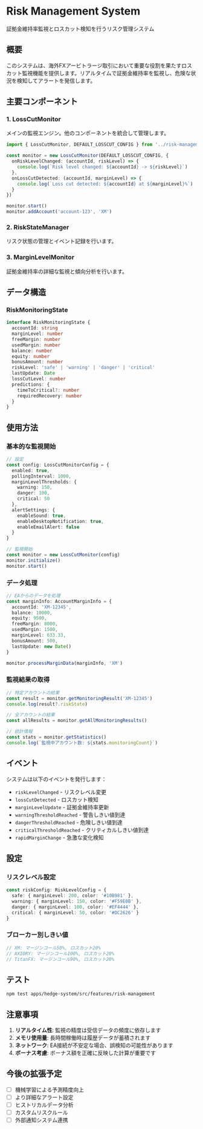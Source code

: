 # Risk Management System

証拠金維持率監視とロスカット検知を行うリスク管理システム

## 概要

このシステムは、海外FXアービトラージ取引において重要な役割を果たすロスカット監視機能を提供します。リアルタイムで証拠金維持率を監視し、危険な状況を検知してアラートを発信します。

## 主要コンポーネント

### 1. LossCutMonitor
メインの監視エンジン。他のコンポーネントを統合して管理します。

```typescript
import { LossCutMonitor, DEFAULT_LOSSCUT_CONFIG } from '../risk-management'

const monitor = new LossCutMonitor(DEFAULT_LOSSCUT_CONFIG, {
  onRiskLevelChanged: (accountId, riskLevel) => {
    console.log(`Risk level changed: ${accountId} -> ${riskLevel}`)
  },
  onLossCutDetected: (accountId, marginLevel) => {
    console.log(`Loss cut detected: ${accountId} at ${marginLevel}%`)
  }
})

monitor.start()
monitor.addAccount('account-123', 'XM')
```

### 2. RiskStateManager
リスク状態の管理とイベント記録を行います。

### 3. MarginLevelMonitor
証拠金維持率の詳細な監視と傾向分析を行います。

## データ構造

### RiskMonitoringState
```typescript
interface RiskMonitoringState {
  accountId: string
  marginLevel: number
  freeMargin: number
  usedMargin: number
  balance: number
  equity: number
  bonusAmount: number
  riskLevel: 'safe' | 'warning' | 'danger' | 'critical'
  lastUpdate: Date
  lossCutLevel: number
  predictions: {
    timeToCritical?: number
    requiredRecovery: number
  }
}
```

## 使用方法

### 基本的な監視開始
```typescript
// 設定
const config: LossCutMonitorConfig = {
  enabled: true,
  pollingInterval: 1000,
  marginLevelThresholds: {
    warning: 150,
    danger: 100,
    critical: 50
  },
  alertSettings: {
    enableSound: true,
    enableDesktopNotification: true,
    enableEmailAlert: false
  }
}

// 監視開始
const monitor = new LossCutMonitor(config)
monitor.initialize()
monitor.start()
```

### データ処理
```typescript
// EAからのデータを処理
const marginInfo: AccountMarginInfo = {
  accountId: 'XM-12345',
  balance: 10000,
  equity: 9500,
  freeMargin: 8000,
  usedMargin: 1500,
  marginLevel: 633.33,
  bonusAmount: 500,
  lastUpdate: new Date()
}

monitor.processMarginData(marginInfo, 'XM')
```

### 監視結果の取得
```typescript
// 特定アカウントの結果
const result = monitor.getMonitoringResult('XM-12345')
console.log(result?.riskState)

// 全アカウントの結果
const allResults = monitor.getAllMonitoringResults()

// 統計情報
const stats = monitor.getStatistics()
console.log(`監視中アカウント数: ${stats.monitoringCount}`)
```

## イベント

システムは以下のイベントを発行します：

- `riskLevelChanged` - リスクレベル変更
- `lossCutDetected` - ロスカット検知
- `marginLevelUpdate` - 証拠金維持率更新
- `warningThresholdReached` - 警告しきい値到達
- `dangerThresholdReached` - 危険しきい値到達
- `criticalThresholdReached` - クリティカルしきい値到達
- `rapidMarginChange` - 急激な変化検知

## 設定

### リスクレベル設定
```typescript
const riskConfig: RiskLevelConfig = {
  safe: { marginLevel: 200, color: '#10B981' },
  warning: { marginLevel: 150, color: '#F59E0B' },
  danger: { marginLevel: 100, color: '#EF4444' },
  critical: { marginLevel: 50, color: '#DC2626' }
}
```

### ブローカー別しきい値
```typescript
// XM: マージンコール50%, ロスカット20%
// AXIORY: マージンコール100%, ロスカット20%
// TitanFX: マージンコール90%, ロスカット20%
```

## テスト

```bash
npm test apps/hedge-system/src/features/risk-management
```

## 注意事項

1. **リアルタイム性**: 監視の精度は受信データの頻度に依存します
2. **メモリ使用量**: 長時間稼働時は履歴データが蓄積されます
3. **ネットワーク**: EA接続が不安定な場合、誤検知の可能性があります
4. **ボーナス考慮**: ボーナス額を正確に反映した計算が重要です

## 今後の拡張予定

- [ ] 機械学習による予測精度向上
- [ ] より詳細なアラート設定
- [ ] ヒストリカルデータ分析
- [ ] カスタムリスクルール
- [ ] 外部通知システム連携